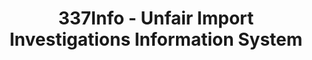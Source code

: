 ---
bigquery: https://console.cloud.google.com/bigquery?p=patents-public-data&d=usitc_investigations&page=dataset&project=sheets-management-319211
citation: US International Trade Commission 337Info Unfair Import Investigations Information
  System
contributors: US International Trade Comission
cost: None
description: US International Trade Commission 337Info Unfair Import Investigations
  Information System contains data on investigations done under Section 337. Section
  337 declares the infringement of certain statutory intellectual property rights
  and other forms of unfair competition in import trade to be unlawful practices.
  Most Section 337 investigations involve allegations of patent or registered trademark
  infringement.
documentation: FAQ and tutorial available on the site
last_edit: 04/12/2022, 18:12:53
location: https://pubapps2.usitc.gov/337external/
maintained_by: US International Trade Comission
schema_fields:
- scheduledEndDateEvidHear
- investigationType
- targetDate
- id
- publication_number
- teoIdIssueDate
- investigationTermDate
- patentNumbers
- ouiiParticipation
- currentStatus
- title
- dateComplaintFiled
- teoIdDueDate
- startDateMarkmanHearing
- actualStartDateEvidHear
- respondent
- patentNumber
- htsNumbers
- actualEndDateEvidHear
- dateCreated
- copyrightNumbers
- aljAssigned
- teoReliefGranted
- investigationNo
- gcAttorney
- currentActiveALJ
- finalIdOnViolationDue
- teoProceedingInvolved
- internalRemand
- finalDetViolation
- ouiiAttorney
- finalIdOnViolationIssue
- scheduledStartDateEvidHear
- trademarkNumbers
- endDateMarkmanHearing
- docketNo
- invUnfairAct
- finalDetNoViolation
- lastUpdated
- cafcAppeals
- issueDateOtherNonFinal
- markmanHearing
- complainant
- dateOfPublicationFrNotice
shortname: unfair_import_investigations
tags:
- import
- legal
- trade
timeframe: 2008-2021 (prior to 2008 downloadable as a JSON file)
title: 337Info - Unfair Import Investigations Information System
uuid: 2721f5ec-e599-4890-9265-9706719fc71e
---